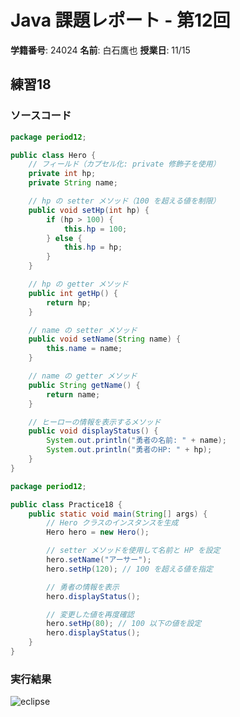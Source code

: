 # Java 課題レポート - 第12回
**学籍番号**: 24024
**名前**: 白石鷹也
**授業日**: 11/15

## 練習18
### ソースコード
```java
package period12;

public class Hero {
    // フィールド（カプセル化: private 修飾子を使用）
    private int hp;
    private String name;

    // hp の setter メソッド（100 を超える値を制限）
    public void setHp(int hp) {
        if (hp > 100) {
            this.hp = 100;
        } else {
            this.hp = hp;
        }
    }

    // hp の getter メソッド
    public int getHp() {
        return hp;
    }

    // name の setter メソッド
    public void setName(String name) {
        this.name = name;
    }

    // name の getter メソッド
    public String getName() {
        return name;
    }

    // ヒーローの情報を表示するメソッド
    public void displayStatus() {
        System.out.println("勇者の名前: " + name);
        System.out.println("勇者のHP: " + hp);
    }
}
```

<div style="page-break-before:always"></div>

```java
package period12;

public class Practice18 {
    public static void main(String[] args) {
        // Hero クラスのインスタンスを生成
        Hero hero = new Hero();

        // setter メソッドを使用して名前と HP を設定
        hero.setName("アーサー");
        hero.setHp(120); // 100 を超える値を指定

        // 勇者の情報を表示
        hero.displayStatus();

        // 変更した値を再度確認
        hero.setHp(80); // 100 以下の値を設定
        hero.displayStatus();
    }
}
```

### 実行結果
![eclipse](/Users/pality/portfolio/KIC/java/img/period12.png)

